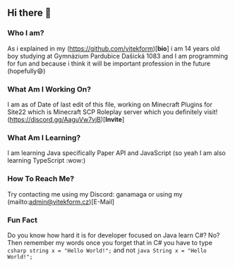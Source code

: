 ## Hi there 👋

<!--
**vitekform/vitekform** is a ✨ _special_ ✨ repository because its `README.md` (this file) appears on your GitHub profile.

Here are some ideas to get you started:

- 🔭 I’m currently working on ...
- 🌱 I’m currently learning ...
- 👯 I’m looking to collaborate on ...
- 🤔 I’m looking for help with ...
- 💬 Ask me about ...
- 📫 How to reach me: ...
- 😄 Pronouns: ...
- ⚡ Fun fact: ...
-->

### Who I am?
As i explained in my (https://github.com/vitekform)[**bio**] i am 14 years old boy studying at Gymnázium Pardubice Dašická 1083 and I am programming for fun and because i think it will be important profession in the future (hopefully😄)
### What Am I Working On?
I am as of Date of last edit of this file, working on Minecraft Plugins for Site22 which is Minecraft SCP Roleplay server which you definitely visit! (https://discord.gg/AaguVw7vjB)[**Invite**]
### What Am I Learning?
I am learning Java specifically Paper API and JavaScript (so yeah I am also learning TypeScript :wow:)
### How To Reach Me?
Try contacting me using my Discord: ganamaga or using my (mailto:admin@vitekform.cz)[E-Mail]
### Fun Fact
Do you know how hard it is for developer focused on Java learn C#? No? Then remember my words once you forget that in C# you have to type ```csharp string x = "Hello World!";``` and not ```java String x = "Hello World!";```
